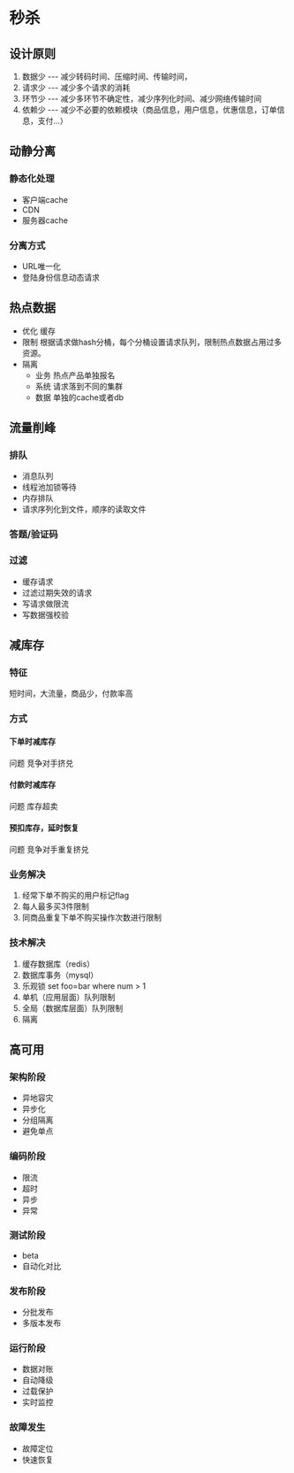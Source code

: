 # 秒杀

## 设计原则

1. 数据少 --- 减少转码时间、压缩时间、传输时间，
2. 请求少 --- 减少多个请求的消耗
3. 环节少 --- 减少多环节不确定性，减少序列化时间、减少网络传输时间
4. 依赖少 --- 减少不必要的依赖模块（商品信息，用户信息，优惠信息，订单信息，支付...）

## 动静分离

### 静态化处理

- 客户端cache
- CDN
- 服务器cache

### 分离方式

- URL唯一化
- 登陆身份信息动态请求

## 热点数据

- 优化 缓存
- 限制 根据请求做hash分桶，每个分桶设置请求队列，限制热点数据占用过多资源。
- 隔离
  - 业务 热点产品单独报名
  - 系统 请求落到不同的集群
  - 数据 单独的cache或者db

## 流量削峰

### 排队

- 消息队列
- 线程池加锁等待
- 内存排队
- 请求序列化到文件，顺序的读取文件

### 答题/验证码

### 过滤

- 缓存请求
- 过滤过期失效的请求
- 写请求做限流
- 写数据强校验

## 减库存

### 特征

短时间，大流量，商品少，付款率高

### 方式

#### 下单时减库存

问题 竞争对手挤兑

#### 付款时减库存

问题 库存超卖

#### 预扣库存，延时恢复

问题 竞争对手重复挤兑

### 业务解决

1. 经常下单不购买的用户标记flag
2. 每人最多买3件限制
3. 同商品重复下单不购买操作次数进行限制

### 技术解决

1. 缓存数据库（redis）
2. 数据库事务（mysql）
3. 乐观锁 set foo=bar where num > 1
4. 单机（应用层面）队列限制
5. 全局（数据库层面）队列限制
6. 隔离

## 高可用

### 架构阶段

- 异地容灾
- 异步化
- 分组隔离
- 避免单点

### 编码阶段

- 限流
- 超时
- 异步
- 异常

### 测试阶段

- beta
- 自动化对比

### 发布阶段

- 分批发布
- 多版本发布

### 运行阶段

- 数据对账
- 自动降级
- 过载保护
- 实时监控

### 故障发生

- 故障定位
- 快速恢复
